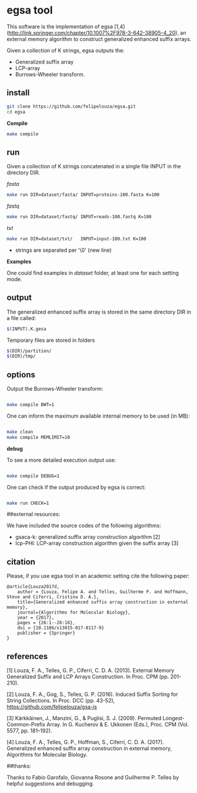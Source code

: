 # egsa tool

This software is the implementation of egsa \[1,4\] (http://link.springer.com/chapter/10.1007%2F978-3-642-38905-4_20), an external memory algorithm to construct generalized enhanced suffix arrays.

Given a collection of K strings, egsa outputs the:

* Generalized suffix array 
* LCP-array 
* Burrows-Wheeler transform.

## install

```sh
git clone https://github.com/felipelouza/egsa.git
cd egsa
```

**Compile**

```sh
make compile 
```

## run

Given a collection of K strings concatenated in a single file INPUT in the directory DIR.

_fasta_
```sh
make run DIR=dataset/fasta/ INPUT=proteins-100.fasta K=100
```

_fastq_
```sh
make run DIR=dataset/fastq/ INPUT=reads-100.fastq K=100
```

_txt_
```sh
make run DIR=dataset/txt/	INPUT=input-100.txt K=100
```
* strings are separated per '\0' (new line)


**Examples**

One could find examples in _dataset_ folder, at least one for each setting mode.


## output

The generalized enhanced suffix array is stored in the same directory DIR in a file called:

```sh
$(INPUT).K.gesa
```

Temporary files are stored in folders 

```sh
$(DIR)/partition/
$(DIR)/tmp/
```

## options

Output the Burrows-Wheeler transform:

```sh

make compile BWT=1

```

One can inform the maximum available internal memory to be used (in MB):

```sh

make clean
make compile MEMLIMIT=10

```

**debug**

To see a more detailed execution output use:

```sh

make compile DEBUG=1

```


One can check if the output produced by egsa is correct:

```sh

make run CHECK=1

```

##external resources:

We have included the source codes of the following algorithms: 

* gsaca-k: generalized suffix array construction algorithm \[2\]
* lcp-PHI: LCP-array construction algorithm given the suffix array \[3\]

## citation

Please, if you use egsa tool in an academic setting cite the following paper:

	@article{Louza2017d,
		author = {Louza, Felipe A. and Telles, Guilherme P. and Hoffmann, Steve and Ciferri, Cristina D. A.},
		title={Generalized enhanced suffix array construction in external memory},
		journal={Algorithms for Molecular Biology},
		year = {2017},
		pages = {26:1--26:16},
		doi = {10.1186/s13015-017-0117-9}
		publisher = {Springer}
	}

## references

\[1\] Louza, F. A., Telles, G. P., Ciferri, C. D. A. (2013). External Memory Generalized Suffix and LCP Arrays Construction. In Proc. CPM  (pp. 201-210).

\[2\] Louza, F. A., Gog, S., Telles, G. P. (2016). Induced Suffix Sorting for String Collections. In Proc. DCC (pp. 43-52), https://github.com/felipelouza/gsa-is 

\[3\] Kärkkäinen, J., Manzini, G., & Puglisi, S. J. (2009). Permuted Longest-Common-Prefix Array. In G. Kucherov & E. Ukkonen (Eds.), Proc. CPM (Vol. 5577, pp. 181–192).

\[4\] Louza, F. A., Telles, G. P., Hoffman, S., Ciferri, C. D. A. (2017). Generalized enhanced suffix array construction in external memory, Algorithms for Molecular Biology.

##thanks:

Thanks to Fabio Garofalo, Giovanna Rosone and Guilherme P. Telles by helpful suggestions and debugging.

